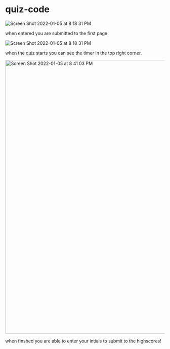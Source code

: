 # quiz-code
![Screen Shot 2022-01-05 at 8 18 31 PM](https://user-images.githubusercontent.com/95049535/148314057-093bd9b6-1de2-4bab-9feb-923168e4d795.png)

 when entered you are submitted to the first page

![Screen Shot 2022-01-05 at 8 18 31 PM](https://user-images.githubusercontent.com/95049535/148314269-d011674e-5f0d-459b-b09e-f9500a9858b5.png)

when the quiz starts you can see the timer in the top right corner.


<img width="862" alt="Screen Shot 2022-01-05 at 8 41 03 PM" src="https://user-images.githubusercontent.com/95049535/148314369-42f8c657-704d-4cb1-a04f-a0c8279b6a82.png">

when finshed you are able to enter your intials to submit to the highscores!
